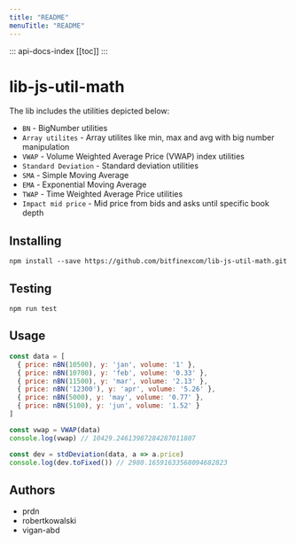 ```yaml
---
title: "README"
menuTitle: "README"
---
```

::: api-docs-index
[[toc]]
:::
# lib-js-util-math

The lib includes the utilities depicted below:
- `BN` - BigNumber utilities
- `Array utilites` - Array utilites like min, max and avg with big number manipulation
- `VWAP` - Volume Weighted Average Price (VWAP) index utilities
- `Standard Deviation` - Standard deviation utilities
- `SMA` - Simple Moving Average 
- `EMA` - Exponential Moving Average 
- `TWAP` - Time Weighted Average Price utilities
- `Impact mid price` - Mid price from bids and asks until specific book depth

## Installing
```console
npm install --save https://github.com/bitfinexcom/lib-js-util-math.git
```

## Testing
```console
npm run test
```

## Usage
```javascript
const data = [
  { price: nBN(10500), y: 'jan', volume: '1' },
  { price: nBN(10700), y: 'feb', volume: '0.33' },
  { price: nBN(11500), y: 'mar', volume: '2.13' },
  { price: nBN('12300'), y: 'apr', volume: '5.26' },
  { price: nBN(5000), y: 'may', volume: '0.77' },
  { price: nBN(5100), y: 'jun', volume: '1.52' }
]

const vwap = VWAP(data)
console.log(vwap) // 10429.24613987284287011807

const dev = stdDeviation(data, a => a.price)
console.log(dev.toFixed()) // 2980.16591633568094682823

```

## Authors
- prdn
- robertkowalski
- vigan-abd
